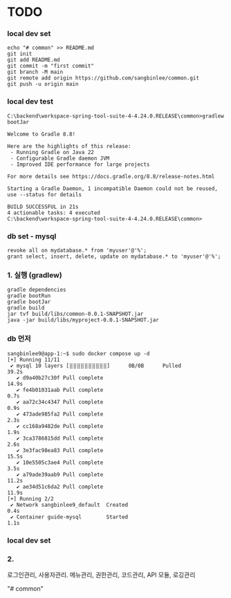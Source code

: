 # TODO

### local dev set
	echo "# common" >> README.md
	git init
	git add README.md
	git commit -m "first commit"
	git branch -M main
	git remote add origin https://github.com/sangbinlee/common.git
	git push -u origin main


### local dev test

	C:\backend\workspace-spring-tool-suite-4-4.24.0.RELEASE\common>gradlew bootJar
	
	Welcome to Gradle 8.8!
	
	Here are the highlights of this release:
	 - Running Gradle on Java 22
	 - Configurable Gradle daemon JVM
	 - Improved IDE performance for large projects
	
	For more details see https://docs.gradle.org/8.8/release-notes.html
	
	Starting a Gradle Daemon, 1 incompatible Daemon could not be reused, use --status for details
	
	BUILD SUCCESSFUL in 21s
	4 actionable tasks: 4 executed
	C:\backend\workspace-spring-tool-suite-4-4.24.0.RELEASE\common>
	


### db set - mysql
	revoke all on mydatabase.* from 'myuser'@'%';
	grant select, insert, delete, update on mydatabase.* to 'myuser'@'%';

### 1. 실행 (gradlew)

	gradle dependencies
	gradle bootRun
	gradle bootJar
	gradle build
	jar tvf build/libs/common-0.0.1-SNAPSHOT.jar
	java -jar build/libs/myproject-0.0.1-SNAPSHOT.jar
	
	
	
	
### db 먼저
	
	sangbinlee9@app-1:~$ sudo docker compose up -d
	[+] Running 11/11
	 ✔ mysql 10 layers [⣿⣿⣿⣿⣿⣿⣿⣿⣿⣿]      0B/0B      Pulled                                                           39.2s
	   ✔ d9a40b27c30f Pull complete                                                                                  14.9s
	   ✔ fe4b01031aab Pull complete                                                                                   0.7s
	   ✔ aa72c34c4347 Pull complete                                                                                   0.9s
	   ✔ 473ade985fa2 Pull complete                                                                                   2.3s
	   ✔ cc168a9482de Pull complete                                                                                   1.9s
	   ✔ 3ca3786815dd Pull complete                                                                                   2.6s
	   ✔ 3e3fac98ea83 Pull complete                                                                                  15.5s
	   ✔ 10e5505c3ae4 Pull complete                                                                                   3.5s
	   ✔ a79ade39aab9 Pull complete                                                                                  11.2s
	   ✔ ae34d51c6da2 Pull complete                                                                                  11.9s
	[+] Running 2/2
	 ✔ Network sangbinlee9_default  Created                                                                           0.4s
	 ✔ Container guide-mysql        Started                                                                           1.1s
	
	
	
	
	
### local dev set







### 2. 
로그인관리, 사용자관리. 메뉴관리, 권한관리, 코드관리, API 모듈, 로깅관리

"# common" 
